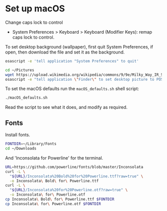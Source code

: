 Set up macOS
============

Change caps lock to control

- System Preferences > Keyboard > Keyboard (Modifier Keys): remap caps lock to control.

To set desktop background (wallpaper), first quit System Preferences, if open, then download the file and set it as the background.

```bash
osascript -e 'tell application "System Preferences" to quit'

cd ~/Pictures
wget https://upload.wikimedia.org/wikipedia/commons/9/9e/Milky_Way_IR_Spitzer.jpg
osascript -e "tell application \"Finder\" to set desktop picture to POSIX file \"$HOME/Pictures/Milky_Way_IR_Spitzer.jpg\""
```

To set the macOS defaults run the `macOS_defaults.sh` shell script:

```bash
./macOS_defaults.sh
```

Read the script to see what it does, and modify as required.

Fonts
-----

Install fonts.

```bash
FONTDIR=~/Library/Fonts
cd ~/Downloads
```

And 'Inconsolata for Powerline' for the terminal.

```bash
URL=https://github.com/powerline/fonts/blob/master/Inconsolata
curl -L \
  "${URL}/Inconsolata%20Bold%20for%20Powerline.ttf?raw=true" \
  -o Inconsolata\ Bold\ for\ Powerline.ttf
curl -L \
  "${URL}/Inconsolata%20for%20Powerline.otf?raw=true" \
  -o Inconsolata\ for\ Powerline.otf
cp Inconsolata\ Bold\ for\ Powerline.ttf $FONTDIR
cp Inconsolata\ for\ Powerline.otf $FONTDIR
```
